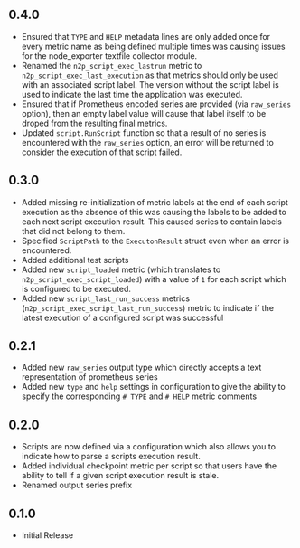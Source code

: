 
## 0.4.0
* Ensured that `TYPE` and `HELP` metadata lines are only added once for every metric name as being defined multiple times was causing issues for the node_exporter textfile collector module.
* Renamed the `n2p_script_exec_lastrun` metric to `n2p_script_exec_last_execution` as that metrics should only be used with an associated script label.  The version without the script label is used to indicate the last time the application was executed.
* Ensured that if Prometheus encoded series are provided (via `raw_series` option), then an empty label value will cause that label itself to be droped from the resulting final metrics.  
* Updated `script.RunScript` function so that a result of no series is encountered with the `raw_series` option, an error will be returned to consider the execution of that script failed.


## 0.3.0
* Added missing re-initialization of metric labels at the end of each script execution as the absence of this was causing the labels to be added to each next script execution result.  This caused series to contain labels that did not belong to them.
* Specified `ScriptPath` to the `ExecutonResult` struct even when an error is encountered. 
* Added additional test scripts
* Added new `script_loaded` metric (which translates to `n2p_script_exec_script_loaded`) with a value of `1` for each script which is configured to be executed. 
* Added new `script_last_run_success` metrics (`n2p_script_exec_script_last_run_success`) metric to indicate if the latest execution of a configured script was successful

## 0.2.1
* Added new `raw_series` output type which directly accepts a text representation of prometheus series
* Added new `type` and `help` settings in configuration to give the ability to specify the corresponding `# TYPE` and `# HELP` metric comments

## 0.2.0
* Scripts are now defined via a configuration which also allows you to indicate how to parse a scripts execution result. 
* Added individual checkpoint metric per script so that users have the ability to tell if a given script execution result is stale.
* Renamed output series prefix

## 0.1.0
* Initial Release